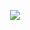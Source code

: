 <p align="center">
  <img src="https://github-readme-stats.vercel.app/api?username=giovanigenerali&theme=tokyonight&show_icons=true&count_private=true">
</p>
